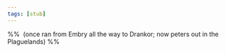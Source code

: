 ```yaml
---
tags: [stub]
---
```

%%  (once ran from Embry all the way to Drankor; now peters out in the Plaguelands) %%